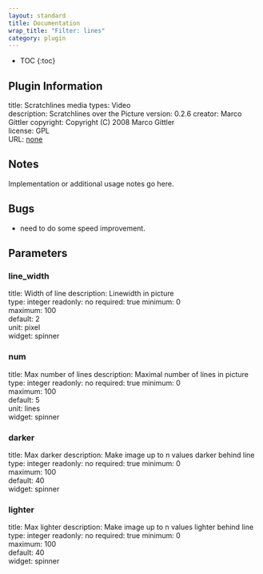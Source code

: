 ```yaml
---
layout: standard
title: Documentation
wrap_title: "Filter: lines"
category: plugin
---
```

* TOC
{:toc}

## Plugin Information

title: Scratchlines
media types:
Video  
description: Scratchlines over the Picture
version: 0.2.6
creator: Marco Gittler
copyright: Copyright (C) 2008 Marco Gittler  
license: GPL  
URL: [none](none)  

## Notes

Implementation or additional usage notes go here.

## Bugs

* need to do some speed improvement.


## Parameters

### line_width

title: Width of line  description:
Linewidth in picture  
type: integer
readonly: no
required: true
minimum: 0  
maximum: 100  
default: 2  
unit: pixel  
widget: spinner  

### num

title: Max number of lines  description:
Maximal number of lines in picture  
type: integer
readonly: no
required: true
minimum: 0  
maximum: 100  
default: 5  
unit: lines  
widget: spinner  

### darker

title: Max darker  description:
Make image up to n values darker behind line  
type: integer
readonly: no
required: true
minimum: 0  
maximum: 100  
default: 40  
widget: spinner  

### lighter

title: Max lighter  description:
Make image up to n values lighter behind line  
type: integer
readonly: no
required: true
minimum: 0  
maximum: 100  
default: 40  
widget: spinner  

